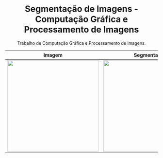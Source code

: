 <h1 align="center"> Segmentação de Imagens - Computação Gráfica e Processamento de Imagens </h1>

<p align="center"> Trabalho de Computação Gráfica e Processamento de  Imagens.</p>



| Imagem | Segmentada | Referencia |
|:--:|:--:|:--:|
| <img src="https://user-images.githubusercontent.com/69608732/165781239-d40b5587-33f5-47bd-824b-f8b62ea2960c.jpg" height="300" width="300"> | <img src="https://user-images.githubusercontent.com/69608732/165772529-3e3ce6a7-e923-41d0-8738-42078776d3b1.jpg" height="300" width="300"> | <img src="https://user-images.githubusercontent.com/69608732/165772559-4c184340-3eda-446f-b970-9ba2513af229.jpg" height="300" width="300"> 
